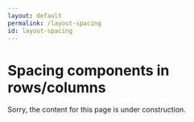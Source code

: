 ```yaml
---
layout: default
permalink: /layout-spacing
id: layout-spacing
---
```


# Spacing components in rows/columns

Sorry, the content for this page is under construction.
